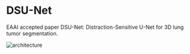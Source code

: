 # DSU-Net

EAAI accepted paper DSU-Net: Distraction-Sensitive U-Net for 3D lung tumor segmentation.


![architecture](https://user-images.githubusercontent.com/17687676/236788304-6e394c93-16ec-47e2-a710-7d482f0313d1.png)
